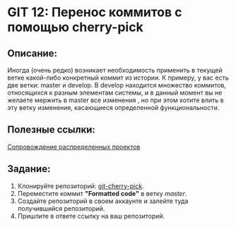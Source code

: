 # GIT 12: Перенос коммитов с помощью cherry-pick

## Описание:
Иногда (очень редко) возникает необходимость применить в текущей ветке какой-либо конкретный коммит из истории. К примеру, у вас есть две ветки: master и develop. В develop находится множество коммитов, относящихся к разным элементам системы, и в данный момент вы не желаете мержить в master все изменения , но при этом хотите влить в эту ветку изменения, касающиеся определенной функциональности.

## Полезные ссылки:
[Сопровождение распределенных проектов](https://git-scm.com/book/ru/v2/%D0%A0%D0%B0%D1%81%D0%BF%D1%80%D0%B5%D0%B4%D0%B5%D0%BB%D0%B5%D0%BD%D0%BD%D1%8B%D0%B9-Git-%D0%A1%D0%BE%D0%BF%D1%80%D0%BE%D0%B2%D0%BE%D0%B6%D0%B4%D0%B5%D0%BD%D0%B8%D0%B5-%D0%BF%D1%80%D0%BE%D0%B5%D0%BA%D1%82%D0%B0)

## Задание:
1. Клонируйте репозиторий: [git-cherry-pick](https://gitlab.rebrainme.com/rebrainme-devops/git-cherry-pick).
2. Переместите коммит **"Formatted code"** в ветку *master*.
3. Создайте репозиторий в своем аккаунте и залейте туда получившийся репозиторий.
4. Пришлите в ответе ссылку на ваш репозиторий.